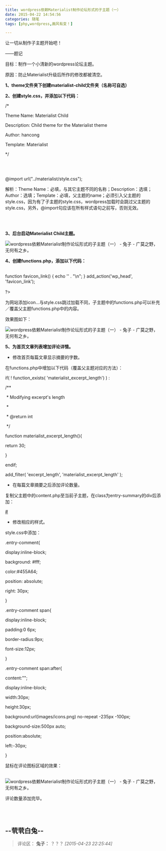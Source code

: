 ```yaml
---
title: wordpress依赖Materialist制作论坛形式的子主题（一）
date: 2015-04-22 14:54:56
categories: 随笔
tags: [php,wordpress,画风有变！]

---
```

让一切从制作子主题开始吧！

——题记

目标：制作一个小清新的wordpress论坛主题。

原因：防止Materialist升级后所作的修改都被清空。

**1、theme文件夹下创建materialist-child文件夹（名称可自选）**

**2、创建style.css，并添加以下代码：**

/*

Theme Name: Materialist Child

Description: Child theme for the Materialist theme 

Author: hancong

Template: Materialist

*/

<br /><br />

@import url("../materialist/style.css");

解析：Theme Name：必填，与其它主题不同的名称；Description：选填；Author：选填；Template：必填，父主题的name；必须引入父主题的style.css，因为有了子主题的style.css，wordpress加载时会跳过父主题的style.css，另外，@import句应该在所有样式语句之前写，否则无效。

<br /><br />

**3、后台启动Materialist Child主题。**

![wordpress依赖Materialist制作论坛形式的子主题（一） - 兔子 - 广莫之野，无何有之乡。](6630798385350560300.png)

**4、创建functions.php，添加以下代码：**

<?php

<br /><br />

function favicon_link() {

echo '<link rel="icon" href="images/llk.png">' . "\n";

}

add_action('wp_head', 'favicon_link');

<br /><br />

?>

为网站添加icon...与style.css跳过加载不同，子主题中的functions.php可以补充／覆盖父主题functions.php中的内容。

效果图如下：

![wordpress依赖Materialist制作论坛形式的子主题（一） - 兔子 - 广莫之野，无何有之乡。](6630798385350560300.png)

**5、为首页文章列表增加评论详情。**

*   修改首页每篇文章显示摘要的字数。

在functions.php中增加以下代码（覆盖父主题对应的方法）：

if( ! function_exists( 'materialist_excerpt_length') ) :

/**

 * Modifying excerpt's length

 * 

 * @return int

 */

function materialist_excerpt_length(){

return 30;

}

endif;

add_filter( 'excerpt_length', 'materialist_excerpt_length' );

*   在每篇文章摘要之后添加评论数量。

复制父主题中的content.php至当前子主题，在class为entry-summary的div后添加：

<div class="entry-comment">

<a href='<?php echo esc_url( get_permalink() )."#comments" ?>'><span class="comment-num"><?php echo number_format_i18n( get_comments_number()+1 ); ?>#</span></a>

</div>

*   修改相应的样式。

style.css中添加：

.entry-comment{

display:inline-block;

background: #fff;

color:#455A64;

position: absolute;

right: 30px;

}

.entry-comment span{

display:inline-block;

padding:0 6px;

border-radius:9px;

font-size:12px;

}

.entry-comment span:after{

content:"";

display:inline-block;

width:30px;

height:30px;

background:url(images/icons.png) no-repeat -235px -100px;

background-size:500px auto;

position:absolute;

left:-30px;

}

鼠标在评论图标区域的效果：

 ![wordpress依赖Materialist制作论坛形式的子主题（一） - 兔子 - 广莫之野，无何有之乡。](6630798385350560300.png)

评论数量添加完毕。

<br /><br />

--茕茕白兔--
---
>评论区：
>**兔子：** ？？？  *[2015-04-23 22:25:44]*
>
